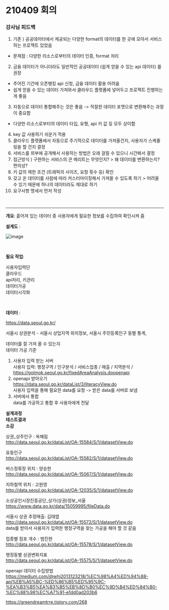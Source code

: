# 210409 회의

### 강사님 피드백

1. 기존 ) 공공데이터에서 제공되는 다양한 format의 데이터를 한 곳에 모아서 서비스하는 프로젝트 있었음<br>
- 문제점 : 다양한 리소스로부터의 데이터 인증, format 처리 
2. 금융 데이터가 아니더라도 일반적인 공공데이터 (쉽게 얻을 수 있는 api 데이터) 를 권장<br>
- 주어진 기간에 오픈뱅킹 api 신청, 금융 데이터 활용 어려움 
- 쉽게 얻을 수 있는 데이터 가져와서 클라우드 플랫폼에 넣어두고 프로젝트 진행하는게 좋음
3. 자동으로 데이터 통합해주는 것은 좋음 -> 적절한 데이터 포맷으로 변환해주는 과정이 중요함<br>
- 다양한 리소스로부터의 데이터 타입, 유형, api 키 값 등 모두 상이함 
4. key 값 사용하기 쉬운거 적용
5. 클라우드 플랫폼에서 자동으로 주기적으로 데이터를 가져올건지, 사용자가 스케줄링을 할 건지 결정
6. 서비스를 외부에 공개해서 사용하는 방법은 오래 걸릴 수 있으니 시간봐서 결정
7. 접근방식 ) 구현하는 서비스의 큰 메리트는 무엇인지? > 왜 데이터를 변환하는지? 편의성?
8. 키 값의 제한 조건 (트래픽의 사이즈, 요청 횟수 등) 확인 
9. 갖고 온 데이터를 사람에 따라 커스터마이징해서 가져올 수 있도록 하기 > 어려울 수 있기 때문에 하나의 데이터라도 제대로 하기 
10. 요구사항 명세서 먼저 작성

<br>

---

**개요**: 흩어져 있는 데이터 중 사용자에게 필요한 정보를 수집하여 확인시켜 줌

**설계도** : 

![image](https://user-images.githubusercontent.com/77096463/114178296-7f8cef00-9978-11eb-9a2f-0785328df084.png)

<br>

**필요 작업**:

사용자입력단<br>
클라우드<br>
api처리, 키관리<br>
데이터가공<br>
데이터시각화

<br>

**데이터** : 

https://data.seoul.go.kr/

서울시 상권분석 - 서울시 상업지역 위치정보, 서울시 주민등록인구 동별 통계, 

데이터를 잘 가져 올 수 있는지<br>
데이터 가공 기준

1) 사용자 입력 받는 서버<br>
사용자 입력: 행정구역 / 인구분석 / 서비스업종 / 매출 / 지역분석 /<br> https://golmok.seoul.go.kr/fixedAreaAnalysis.doopenapi<br>
2) openapi 받아오기<br>
https://data.seoul.go.kr/dataList/3/literacyView.do<br>
사용자 입력을 통해 필요한 data를 요청 -> 받은 data를 서버로 보냄<br>
3) 서버에서 통합<br>
data를 가공하고 통합 후 사용자에게 전달

**설계과정** <br>
**테스트결과**<br>
**소감**

상권_상주인구 : 옥해림<br>
http://data.seoul.go.kr/dataList/OA-15584/S/1/datasetView.do

유동인구 <br>
http://data.seoul.go.kr/dataList/OA-15582/S/1/datasetView.do

버스정류장 위치 : 양승현<br>
http://data.seoul.go.kr/dataList/OA-15067/S/1/datasetView.do

지하철역 위치 : 고원영<br>
http://data.seoul.go.kr/dataList/OA-12035/S/1/datasetView.do

소상공인시장진흥공단_상가(상권)정보_서울 <br>
https://www.data.go.kr/data/15059995/fileData.do

서울시 상권 추정매출: 김태엽<br>
http://data.seoul.go.kr/dataList/OA-15572/S/1/datasetView.do<br>
data를 받아서 사용자가 입력한 행정구역을 찾는 가공을 해야 할 것 같음

업종별 점포 개수 : 범진현<br>
http://data.seoul.go.kr/dataList/OA-15578/S/1/datasetView.do

행정동별 상권변화지표<br>
http://data.seoul.go.kr/dataList/OA-15575/S/1/datasetView.do

openapi 데이터 수집방법<br>
https://medium.com/@whj2013123218/%EC%98%A4%ED%94%88-api%EB%A5%BC-%ED%86%B5%ED%95%9C-%EA%B3%B5%EA%B3%B5%EB%8D%B0%EC%9D%B4%ED%84%B0-%EC%88%98%EC%A7%91-e1dd0ad203b6

https://greendreamtrre.tistory.com/268